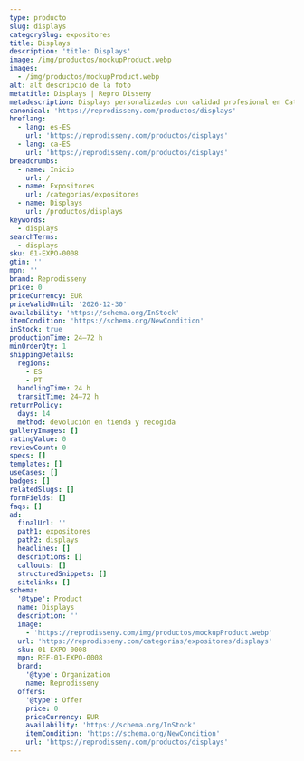 ```yaml
---
type: producto
slug: displays
categorySlug: expositores
title: Displays
description: 'title: Displays'
image: /img/productos/mockupProduct.webp
images:
  - /img/productos/mockupProduct.webp
alt: alt descripció de la foto
metatitle: Displays | Repro Disseny
metadescription: Displays personalizadas con calidad profesional en Cataluña.
canonical: 'https://reprodisseny.com/productos/displays'
hreflang:
  - lang: es-ES
    url: 'https://reprodisseny.com/productos/displays'
  - lang: ca-ES
    url: 'https://reprodisseny.com/productos/displays'
breadcrumbs:
  - name: Inicio
    url: /
  - name: Expositores
    url: /categorias/expositores
  - name: Displays
    url: /productos/displays
keywords:
  - displays
searchTerms:
  - displays
sku: 01-EXPO-0008
gtin: ''
mpn: ''
brand: Reprodisseny
price: 0
priceCurrency: EUR
priceValidUntil: '2026-12-30'
availability: 'https://schema.org/InStock'
itemCondition: 'https://schema.org/NewCondition'
inStock: true
productionTime: 24–72 h
minOrderQty: 1
shippingDetails:
  regions:
    - ES
    - PT
  handlingTime: 24 h
  transitTime: 24–72 h
returnPolicy:
  days: 14
  method: devolución en tienda y recogida
galleryImages: []
ratingValue: 0
reviewCount: 0
specs: []
templates: []
useCases: []
badges: []
relatedSlugs: []
formFields: []
faqs: []
ad:
  finalUrl: ''
  path1: expositores
  path2: displays
  headlines: []
  descriptions: []
  callouts: []
  structuredSnippets: []
  sitelinks: []
schema:
  '@type': Product
  name: Displays
  description: ''
  image:
    - 'https://reprodisseny.com/img/productos/mockupProduct.webp'
  url: 'https://reprodisseny.com/categorias/expositores/displays'
  sku: 01-EXPO-0008
  mpn: REF-01-EXPO-0008
  brand:
    '@type': Organization
    name: Reprodisseny
  offers:
    '@type': Offer
    price: 0
    priceCurrency: EUR
    availability: 'https://schema.org/InStock'
    itemCondition: 'https://schema.org/NewCondition'
    url: 'https://reprodisseny.com/productos/displays'
---
```


